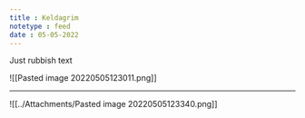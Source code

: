```yaml
---
title : Keldagrim
notetype : feed
date : 05-05-2022
---
```


Just rubbish text

![[Pasted image 20220505123011.png]]

---

![[../Attachments/Pasted image 20220505123340.png]]